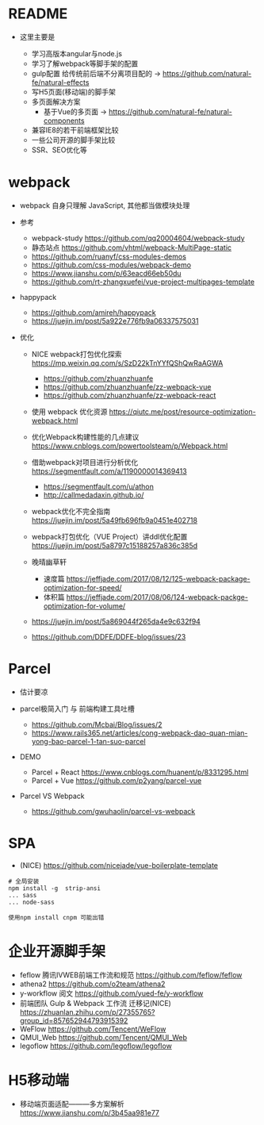 # README

- 这里主要是

    - 学习高版本angular与node.js
    - 学习了解webpack等脚手架的配置
    - gulp配置 给传统前后端不分离项目配的 -> https://github.com/natural-fe/natural-effects
    - 写H5页面(移动端)的脚手架
    - 多页面解决方案 
        - 基于Vue的多页面 -> https://github.com/natural-fe/natural-components
    - 兼容IE8的若干前端框架比较
    - 一些公司开源的脚手架比较
    - SSR、SEO优化等
    
# webpack

- webpack 自身只理解 JavaScript, 其他都当做模块处理

- 参考
    - webpack-study https://github.com/qq20004604/webpack-study
    - 静态站点 https://github.com/vhtml/webpack-MultiPage-static
    - https://github.com/ruanyf/css-modules-demos
    - https://github.com/css-modules/webpack-demo
    - https://www.jianshu.com/p/63eacd66eb50du
    - https://github.com/rt-zhangxuefei/vue-project-multipages-template

- happypack 
    - https://github.com/amireh/happypack
    - https://juejin.im/post/5a922e776fb9a06337575031

- 优化

    - NICE webpack打包优化探索 https://mp.weixin.qq.com/s/SzD22kTnYYfQShQwRaAGWA
        - https://github.com/zhuanzhuanfe
        - https://github.com/zhuanzhuanfe/zz-webpack-vue
        - https://github.com/zhuanzhuanfe/zz-webpack-react
        
    - 使用 webpack 优化资源 https://qiutc.me/post/resource-optimization-webpack.html
    - 优化Webpack构建性能的几点建议 https://www.cnblogs.com/powertoolsteam/p/Webpack.html
    - 借助webpack对项目进行分析优化 https://segmentfault.com/a/1190000014369413
        - https://segmentfault.com/u/athon
        - http://callmedadaxin.github.io/
    - webpack优化不完全指南 https://juejin.im/post/5a49fb696fb9a0451e402718
    - webpack打包优化（VUE Project）讲ddl优化配置 https://juejin.im/post/5a8797c15188257a836c385d
    - 晚晴幽草轩
        - 速度篇 https://jeffjade.com/2017/08/12/125-webpack-package-optimization-for-speed/
        - 体积篇 https://jeffjade.com/2017/08/06/124-webpack-packge-optimization-for-volume/
    - https://juejin.im/post/5a869044f265da4e9c632f94
    - https://github.com/DDFE/DDFE-blog/issues/23
    
# Parcel

- 估计要凉
- parcel极简入门 与 前端构建工具吐槽
    - https://github.com/Mcbai/Blog/issues/2
    - https://www.rails365.net/articles/cong-webpack-dao-quan-mian-yong-bao-parcel-1-tan-suo-parcel
    
- DEMO

    - Parcel + React https://www.cnblogs.com/huanent/p/8331295.html    
    - Parcel + Vue https://github.com/p2yang/parcel-vue


- Parcel VS Webpack 
    - https://github.com/gwuhaolin/parcel-vs-webpack

# SPA

- (NICE) https://github.com/nicejade/vue-boilerplate-template

```shell
# 全局安装
npm install -g  strip-ansi
... sass
... node-sass

使用npm install cnpm 可能出错
```

# 企业开源脚手架

- feflow 腾讯IVWEB前端工作流和规范 https://github.com/feflow/feflow
- athena2 https://github.com/o2team/athena2
- y-workflow  阅文 https://github.com/yued-fe/y-workflow
- 前端团队 Gulp & Webpack 工作流 迁移记(NICE) https://zhuanlan.zhihu.com/p/27355765?group_id=857652944793915392
- WeFlow https://github.com/Tencent/WeFlow
- QMUI_Web https://github.com/Tencent/QMUI_Web
- legoflow https://github.com/legoflow/legoflow

# H5移动端 

- 移动端页面适配———多方案解析 https://www.jianshu.com/p/3b45aa981e77 